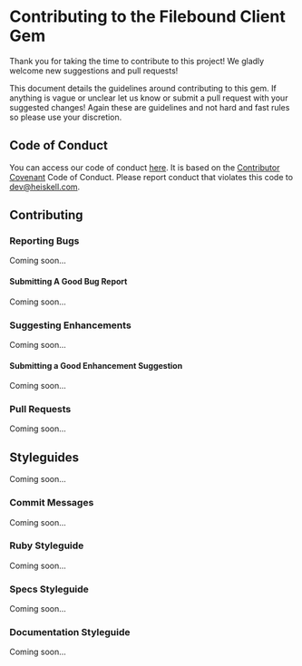 # Contributing to the Filebound Client Gem

Thank you for taking the time to contribute to this project!  We gladly welcome new suggestions and pull requests!

This document details the guidelines around contributing to this gem.  If anything is vague or unclear let us know or
submit a pull request with your suggested changes!  Again these are guidelines and not hard and fast rules so please use
your discretion.

## Code of Conduct

You can access our code of conduct [here](./CODE_OF_CONDUCT.md).  It is based on the 
[Contributor Covenant](https://www.contributor-covenant.org/) Code of Conduct.  Please report conduct that violates
this code to [dev@heiskell.com](mailto:dev@heiskell.com).

## Contributing

### Reporting Bugs

Coming soon...

#### Submitting A Good Bug Report

Coming soon...

### Suggesting Enhancements

Coming soon...

#### Submitting a Good Enhancement Suggestion

Coming soon...

### Pull Requests

Coming soon...

## Styleguides

Coming soon...

### Commit Messages

Coming soon...

### Ruby Styleguide

Coming soon...

### Specs Styleguide

Coming soon...

### Documentation Styleguide

Coming soon...



